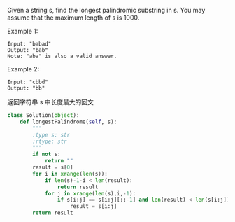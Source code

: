 Given a string s, find the longest palindromic substring in s. You may assume that the maximum length of s is 1000.

Example 1:
```
Input: "babad"
Output: "bab"
Note: "aba" is also a valid answer.
```
Example 2:
```
Input: "cbbd"
Output: "bb"
```
返回字符串 s 中长度最大的回文
```python
class Solution(object):
    def longestPalindrome(self, s):
        """
        :type s: str
        :rtype: str
        """
        if not s:
            return ""
        result = s[0]
        for i in xrange(len(s)):
            if len(s)-1-i < len(result):
                return result
            for j in xrange(len(s),i,-1):
                if s[i:j] == s[i:j][::-1] and len(result) < len(s[i:j]):
                    result = s[i:j]
        return result
```
